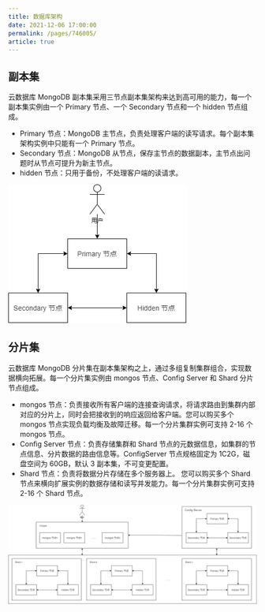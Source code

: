 ```yaml
---
title: 数据库架构
date: 2021-12-06 17:00:00
permalink: /pages/746005/
article: true
---
```



## 副本集

云数据库 MongoDB 副本集采用三节点副本集架构来达到高可用的能力，每一个副本集实例由一个 Primary 节点、一个 Secondary 节点和一个 hidden 节点组成。

- Primary 节点：MongoDB 主节点，负责处理客户端的读写请求。每个副本集架构实例中只能有一个 Primary 节点。
- Secondary 节点：MongoDB 从节点，保存主节点的数据副本，主节点出问题时从节点可提升为新主节点。
- hidden 节点：只用于备份，不处理客户端的读请求。

![framework_replica](./../pic/framework_replica.png)

## 分片集

云数据库 MongoDB 分片集在副本集架构之上，通过多组复制集群组合，实现数据横向拓展。每一个分片集实例由 mongos 节点、Config Server 和 Shard 分片节点组成。

- mongos 节点：负责接收所有客户端的连接查询请求，将请求路由到集群内部对应的分片上，同时会把接收到的响应返回给客户端。您可以购买多个 mongos 节点实现负载均衡及故障迁移。每一个分片集群实例可支持 2-16 个 mongos 节点。
- Config Server 节点：负责存储集群和 Shard 节点的元数据信息，如集群的节点信息、分片数据的路由信息等。ConfigServer 节点规格固定为 1C2G，磁盘空间为 60GB，默认 3 副本集，不可变更配置。
- Shard 节点：负责将数据分片存储在多个服务器上。 您可以购买多个 Shard 节点来横向扩展实例的数据存储和读写并发能力。每一个分片集群实例可支持 2-16 个 Shard 节点。

![framework_shard](./../pic/framework_shard.png)
